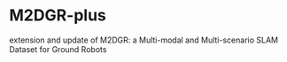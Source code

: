 # M2DGR-plus
extension and update of M2DGR: a Multi-modal and Multi-scenario SLAM Dataset for Ground Robots 
